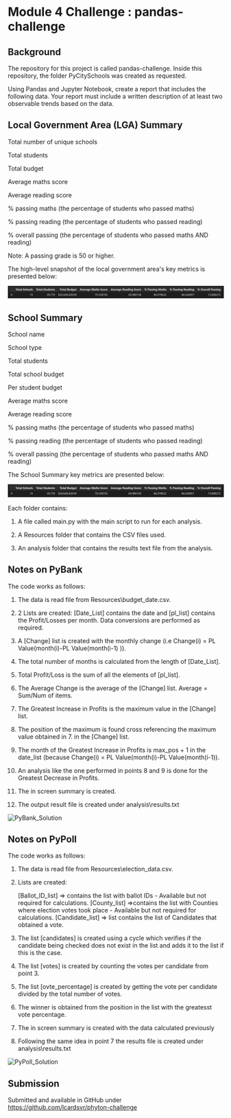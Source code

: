 # Module 4 Challenge : pandas-challenge

## Background


The repository for this project is called pandas-challenge. Inside this repository, the folder PyCitySchools was created as requested.

Using Pandas and Jupyter Notebook, create a report that includes the following data. Your report must include a written description of at least two observable trends based on the data.

## Local Government Area (LGA) Summary

Total number of unique schools

Total students

Total budget

Average maths score

Average reading score

% passing maths (the percentage of students who passed maths)

% passing reading (the percentage of students who passed reading)

% overall passing (the percentage of students who passed maths AND reading)

Note: A passing grade is 50 or higher.

The high-level snapshot of the local government area's key metrics is presented below:

![Local Goverment Area (LGA) Summary](LGA_Summary.PNG)

## School Summary


School name

School type

Total students

Total school budget

Per student budget

Average maths score

Average reading score

% passing maths (the percentage of students who passed maths)

% passing reading (the percentage of students who passed reading)

% overall passing (the percentage of students who passed maths AND reading)

The School Summary key metrics are presented below:

![Local Goverment Area (LGA) Summary](LGA_Summary.PNG)


Each folder contains:

1. A file called main.py with the main script to run for each analysis.

2. A Resources folder that contains the CSV files used. 

3. An analysis folder that contains the results text file from the analysis.

## Notes on PyBank

The code works as follows:

1. The data is read file from Resources\budget_date.csv.

2. 2 Lists are created:  [Date_List] contains the date and [pl_list] contains the Profit/Losses per month. Data conversions are performed as required.

3. A [Change] list is created with the monthly change (i.e Change(i) = PL Value(month(i)-PL Value(month(i-1) )).

4. The total number of months is calculated from the length of [Date_List].

5. Total Profit/Loss is the sum of all the elements of [pl_list].

6. The Average Change is the average of the [Change] list. Average = Sum/Num of items.

7. The Greatest Increase in Profits is the maximum value in the [Change] list.

8. The position of the maximum is found cross referencing the maximum value obtained in 7. in the [Change] list.

9. The month of the Greatest Increase in Profits is max_pos + 1 in the date_list (because Change(i) = PL Value(month(i)-PL Value(month(i-1)).

10. An analysis like the one performed in points 8 and 9 is done for the Greatest Decrease in Profits.

11. The in screen summary is created.

12. The output result file is created under analysis\results.txt

![PyBank_Solution](PyBank_Result.PNG)


## Notes on PyPoll

The code works as follows:

1. The data is read file from Resources\election_data.csv.

2. Lists are created:  

    [Ballot_ID_list] => contains the list with ballot IDs - Available but not required for calculations.
    [County_list] =>contains the list with Counties where election votes took place - Available but not required for calculations.
    [Candidate_list] => list contains the list of Candidates that obtained a vote.

3. The list [candidates] is created using a cycle which verifies if the candidate being checked does not exist in the list and adds it to the list if this is the case.

4. The list [votes] is created by counting the votes per candidate from point 3. 

5. The list [ovte_percentage] is created by getting the vote per candidate divided by the total number of votes. 

6. The winner is obtained from the position in the list with the greatesst vote percentage.

7. The in screen summary is created with the data calculated previously

8. Following the same idea in point 7 the results file is created under analysis\results.txt

![PyPoll_Solution](PyPoll_Result.PNG)


## Submission

Submitted and available in GitHub under https://github.com/lcardsvr/phyton-challenge


